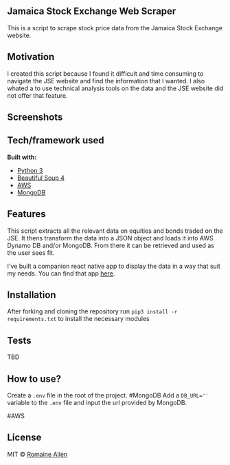 ## Jamaica Stock Exchange Web Scraper
This is a script to scrape stock price data from the Jamaica Stock Exchange website.

## Motivation
I created this script because I found it difficult and time consuming to navigate the JSE website and find the information that I wanted. I also whated a to use technical analysis tools on the data and the JSE website did not offer that feature.

## Screenshots


## Tech/framework used
<b>Built with:</b>
- [Python 3](https://www.python.org)  
- [Beautiful Soup 4](https://www.crummy.com/software/BeautifulSoup)
- [AWS](https://aws.amazon.com)
- [MongoDB](https://www.mongodb.com)

## Features
This script extracts all the relevant data on equities and bonds traded on the JSE. It thens transform the data into a JSON object and loads it into AWS Dynamo DB and/or MongoDB. From there it can be retrieved and used as the user sees fit. 

I've built a companion react native app to display the data in a way that suit my needs. You can find that app [here](https://github.com/romallen/chart-app).


## Installation
After forking and cloning the repository run `pip3 install -r requirements.txt` to install the necessary modules 

## Tests
TBD

## How to use?
Create a `.env` file in the root of the project.
#MongoDB 
Add a `DB_URL=''` variable to the `.env` file and input the url provided by MongoDB.

#AWS


## License
MIT © [Romaine Allen]()
